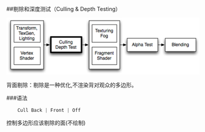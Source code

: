 ##剔除和深度测试（Culling & Depth Testing）


![](/assets/PipelineCullDepth.png)

背面剔除：剔除是一种优化,不渲染背对观众的多边形。

###语法
```javascript
    Cull Back | Front | Off
```
控制多边形应该剔除的面(不绘制)



